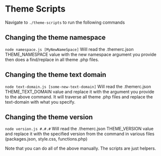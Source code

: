 # Theme Scripts

Navigate to `./theme-scripts` to run the following commands

## Changing the theme namespace

`node namespace.js [MyNewNameSpace]`
Will read the .themerc.json THEME_NAMESPACE value with the new namespace argument you provide then does a find/replace in all theme .php files.

## Changing the theme text domain

`node text-domain.js [some-new-text-domain]`
Will read the .themerc.json THEME_TEXT_DOMAIN value and replace it with the argument you provide to the above command. It will traverse all theme .php files and replace the text-domain with what you specify.

## Changing the theme version

`node version.js #.#.#`
Will read the .themerc.json THEME_VERSION value and replace it with the specified version from the command in various files (packages.json, style.css, functions.php)

Note that you can do all of the above manually. The scripts are just helpers.
